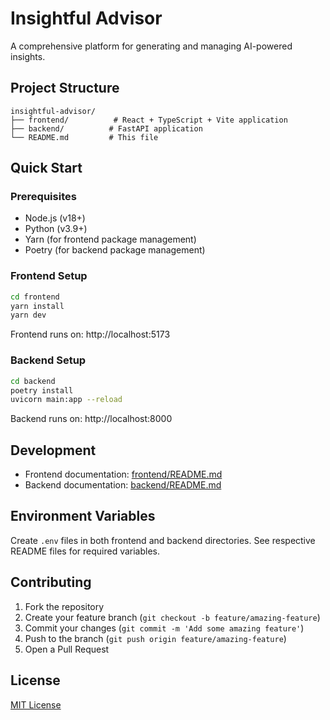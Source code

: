 # Insightful Advisor

A comprehensive platform for generating and managing AI-powered insights.

## Project Structure

```
insightful-advisor/
├── frontend/          # React + TypeScript + Vite application
├── backend/          # FastAPI application
└── README.md         # This file
```

## Quick Start

### Prerequisites

- Node.js (v18+)
- Python (v3.9+)
- Yarn (for frontend package management)
- Poetry (for backend package management)

### Frontend Setup

```bash
cd frontend
yarn install
yarn dev
```

Frontend runs on: http://localhost:5173

### Backend Setup

```bash
cd backend
poetry install
uvicorn main:app --reload
```

Backend runs on: http://localhost:8000

## Development

- Frontend documentation: [frontend/README.md](frontend/README.md)
- Backend documentation: [backend/README.md](backend/README.md)

## Environment Variables

Create `.env` files in both frontend and backend directories. See respective README files for required variables.

## Contributing

1. Fork the repository
2. Create your feature branch (`git checkout -b feature/amazing-feature`)
3. Commit your changes (`git commit -m 'Add some amazing feature'`)
4. Push to the branch (`git push origin feature/amazing-feature`)
5. Open a Pull Request

## License

[MIT License](LICENSE)
